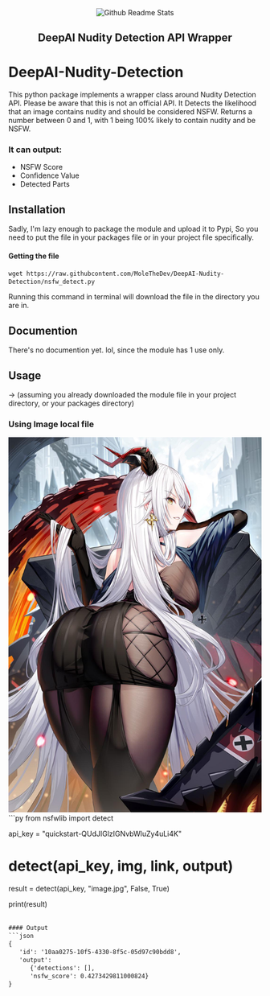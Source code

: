 <p align="center">
 <img width="100px" src="https://icon-library.com/images/moon-icon-png/moon-icon-png-4.jpg" align="center" alt="Github Readme Stats" />
 <h2 align="center">DeepAI Nudity Detection API Wrapper</h2>
</p>

# DeepAI-Nudity-Detection
<p>
This python package implements a wrapper class around Nudity Detection API. Please be aware that this is not an official API.
It Detects the likelihood that an image contains nudity and should be considered NSFW. Returns a number between 0 and 1, with 1 being 100% likely to contain nudity and be NSFW.
<br>

### It can output:
* NSFW Score
* Confidence Value
* Detected Parts
</p>

## Installation
Sadly, I'm lazy enough to package the module and upload it to Pypi,
So you need to put the file in your packages file or in your project file specifically.<br>
#### Getting the file
```
wget https://raw.githubcontent.com/MoleTheDev/DeepAI-Nudity-Detection/nsfw_detect.py
```
Running this command in terminal will download the file in the directory you are in.

## Documention
There's no documention yet. lol, since the module has 1 use only.

## Usage
-> (assuming you already downloaded the module file in your project directory, or your packages directory)
### Using Image local file
<img src="image.jpg">
<br>
```py
from nsfwlib import detect

api_key = "quickstart-QUdJIGlzIGNvbWluZy4uLi4K"

# detect(api_key, img, link, output)
result = detect(api_key, "image.jpg", False, True)

print(result)
```<br>

#### Output
```json
{
   'id': '10aa0275-10f5-4330-8f5c-05d97c90bdd8',
   'output': 
      {'detections': [],
      'nsfw_score': 0.4273429811000824}
}

